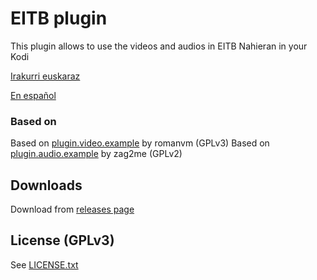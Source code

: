 # EITB plugin

This plugin allows to use the videos and audios in EITB Nahieran in your Kodi

[Irakurri euskaraz](README_eu.md)

[En español](README_eu.md)


### Based on

Based on [plugin.video.example](https://github.com/romanvm/plugin.video.example/) by romanvm (GPLv3)
Based on [plugin.audio.example](https://github.com/zag2me/plugin.audio.example) by zag2me (GPLv2)

## Downloads

Download from [releases page](https://github.com/erral/plugin.video.eitb/releases)

## License (GPLv3)

See [LICENSE.txt](LICENSE.txt)

